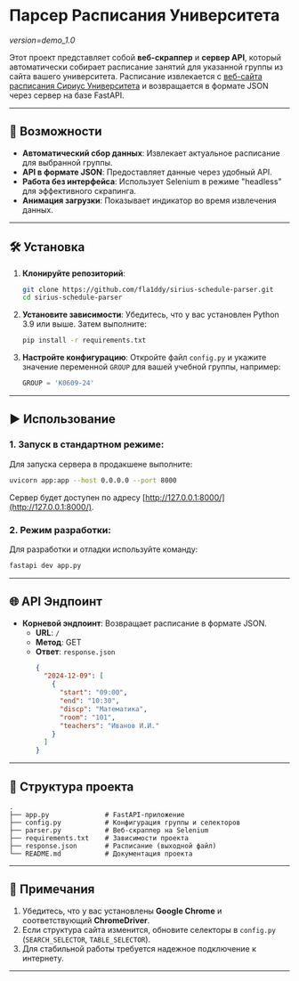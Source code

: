 # Парсер Расписания Университета
*version=demo_1.0*

Этот проект представляет собой **веб-скраппер** и **сервер API**, который автоматически собирает расписание занятий для указанной группы из сайта вашего университета. Расписание извлекается с [веб-сайта расписания Сириус Университета](https://schedule.siriusuniversity.ru/list) и возвращается в формате JSON через сервер на базе FastAPI.

---

## 🚀 Возможности

- **Автоматический сбор данных**: Извлекает актуальное расписание для выбранной группы.
- **API в формате JSON**: Предоставляет данные через удобный API.
- **Работа без интерфейса**: Использует Selenium в режиме "headless" для эффективного скрапинга.
- **Анимация загрузки**: Показывает индикатор во время извлечения данных.

---

## 🛠️ Установка

1. **Клонируйте репозиторий**:
   ```bash
   git clone https://github.com/fla1ddy/sirius-schedule-parser.git
   cd sirius-schedule-parser
   ```

2. **Установите зависимости**:
   Убедитесь, что у вас установлен Python 3.9 или выше. Затем выполните:
   ```bash
   pip install -r requirements.txt
   ```

3. **Настройте конфигурацию**:
   Откройте файл `config.py` и укажите значение переменной `GROUP` для вашей учебной группы, например:
   ```python
   GROUP = 'К0609-24'
   ```

---

## ▶️ Использование

### 1. **Запуск в стандартном режиме**:
   Для запуска сервера в продакшене выполните:
   ```bash
   uvicorn app:app --host 0.0.0.0 --port 8000
   ```
   Сервер будет доступен по адресу [http://127.0.0.1:8000/](http://127.0.0.1:8000/).

### 2. **Режим разработки**:
   Для разработки и отладки используйте команду:
   ```bash
   fastapi dev app.py
   ```

---

## 🌐 API Эндпоинт

- **Корневой эндпоинт**: Возвращает расписание в формате JSON.
  - **URL**: `/`
  - **Метод**: GET
  - **Ответ**: `response.json`
    ```json
    {
      "2024-12-09": [
        {
          "start": "09:00",
          "end": "10:30",
          "discp": "Математика",
          "room": "101",
          "teachers": "Иванов И.И."
        }
      ]
    }
    ```

---

## 🧩 Структура проекта

```
.
├── app.py              # FastAPI-приложение
├── config.py           # Конфигурация группы и селекторов
├── parser.py           # Веб-скраппер на Selenium
├── requirements.txt    # Зависимости проекта
├── response.json       # Расписание (выходной файл)
└── README.md           # Документация проекта
```

---

## 📝 Примечания

1. Убедитесь, что у вас установлены **Google Chrome** и соответствующий **ChromeDriver**.
2. Если структура сайта изменится, обновите селекторы в `config.py` (`SEARCH_SELECTOR`, `TABLE_SELECTOR`).
3. Для стабильной работы требуется надежное подключение к интернету.

---
